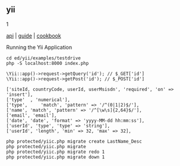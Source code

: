 yii
-
1

[api](http://www.yiiframework.com/doc/api/1.1/CApcCache)
|
[guide](http://yiiframework.ru/doc/guide/en/index)
|
[cookbook](http://yiiframework.ru/doc/cookbook/ru/index)

Running the Yii Application
````
cd ed/yii/examples/testdrive
php -S localhost:8000 index.php
````

````
\Yii::app()->request->getQuery('id'); // $_GET['id']
\Yii::app()->request->getPost('id'); // $_POST['id']

['siteId, countryCode, userId, userMsisdn', 'required', 'on' => 'insert'],
['type'  , 'numerical'],
['type',     'match', 'pattern' => '/^(0|1|2)$/'],
['name', 'match', 'pattern' => '/^[\w\s]{2,64}$/'],
['email', 'email'],
['date', 'date', 'format' => 'yyyy-MM-dd hh:mm:ss'],
['userId', 'type', 'type' => 'string'],
['userId', 'length', 'min' => 32, 'max' => 32],

php protected/yiic.php migrate create LastName_Desc
php protected/yiic.php migrate
php protected/yiic.php migrate redo 1
php protected/yiic.php migrate down 1
````
